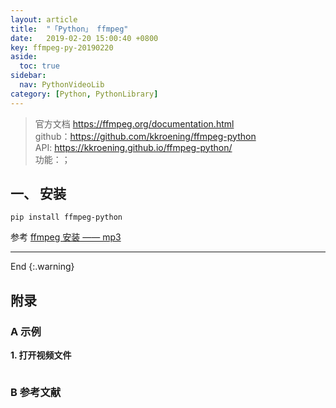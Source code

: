 ```yaml
---
layout: article
title:  "「Python」 ffmpeg"
date:   2019-02-20 15:00:40 +0800
key: ffmpeg-py-20190220
aside:
  toc: true
sidebar:
  nav: PythonVideoLib
category: [Python, PythonLibrary]
---
```



> 官方文档 <https://ffmpeg.org/documentation.html>    
github：<https://github.com/kkroening/ffmpeg-python>  
API: <https://kkroening.github.io/ffmpeg-python/>  
功能：；    


## 一、 安装  
`pip install ffmpeg-python`  


参考 [ffmpeg 安装 —— mp3](/video/videolibrary/2019/01/25/ffmpeg.html#2-扩展功能)   


-------------------  
 End
{:.warning}  


## 附录
### A 示例
<span id="open">**1. 打开视频文件**</span>  

```python

```


### B 参考文献
